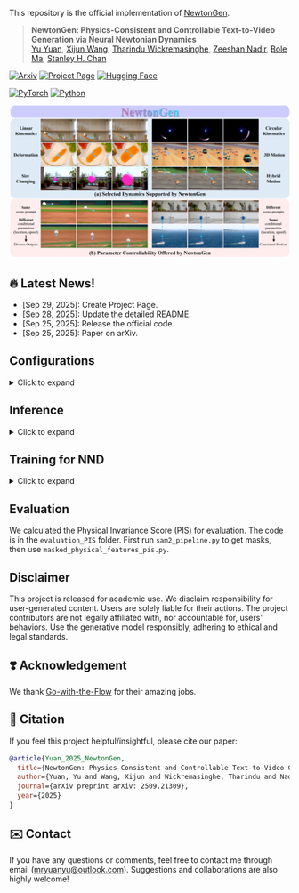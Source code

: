 This repository is the official implementation of [NewtonGen](https://arxiv.org/abs/2509.21309).

> **NewtonGen: Physics-Consistent and Controllable Text-to-Video Generation via Neural Newtonian Dynamics** <br>
> [Yu Yuan](https://yuanyuspace.cn/about/), [Xijun Wang](https://xijun-w.github.io/), [Tharindu Wickremasinghe](https://tharindu-nirmal.github.io/), [Zeeshan Nadir](https://www.linkedin.com/in/zeeshan-nadir), [Bole Ma](https://engineering.purdue.edu/ChanGroup/people.html), [Stanley H. Chan](https://engineering.purdue.edu/ChanGroup/stanleychan.html)<br>

[![Arxiv](https://img.shields.io/badge/arXiv-2509.21309-b31b1b.svg?style=for-the-badge&logo=arxiv)](https://arxiv.org/abs/2509.21309)
[![Project Page](https://img.shields.io/badge/Project-Page-green?style=for-the-badge)](https://pandayuanyu.github.io/NewtonGen_Page)
[![Hugging Face](https://img.shields.io/badge/Hugging%20Face%20(soon)-Demo-FF4F1D.svg?style=for-the-badge&logo=Huggingface)](https://huggingface.co/spaces/pandaphd/generative_photography)

[![PyTorch](https://img.shields.io/badge/PyTorch-2.5.1-EE4C2C.svg?style=for-the-badge&logo=pytorch)](https://pytorch.org)
[![Python](https://img.shields.io/badge/python-3.10-blue?style=for-the-badge)](https://www.python.org)

![GenPhoto Example](project_page/teaser.png)



## 🔥 Latest News!
* [Sep 29, 2025]: Create Project Page.
* [Sep 28, 2025]: Update the detailed README.
* [Sep 25, 2025]: Release the official code.
* [Sep 25, 2025]: Paper on arXiv.


## Configurations
<details>
<summary>Click to expand</summary>

### 1. Environment
* CUDA 12.6, 64-bit Python 3.10 and PyTorch 2.5.1, other environments may also work
* Users can use the following commands to install the packages
```bash
conda create -n newtongen python=3.10
pip install torch==2.5.1 torchvision==0.20.1 torchaudio==2.5.1
conda activate newtongen

cd 'where_you_clone_NewtonGen' 
pip install -r requirements.txt
```


### 2. Prepare Models and Weights
There are 3 types of weights you need to download/prepare.
1. Download CogVideoX-5B and  pre-trained weights from [Hugging Face](https://huggingface.co/zai-org/CogVideoX-5b/tree/main)
2. The lora weight from Go-with-the-Flow: [T2V5B_blendnorm_i18000_DATASET_lora_weights.safetensors](https://huggingface.co/Eyeline-Labs/Go-with-the-Flow/tree/main)
3. The learned ODE weights for different dynamics: already in our folder `learned_dynamics`

</details>

## Inference
<details>
<summary>Click to expand</summary>

### 1. Choose the Motion You Need

- **Linear motions** (uniform motion, acceleration, deceleration, 3D motion, slope sliding, parabolic motion)  
  Use `inference_linear_withprompts.py` since the object can be treated as a whole when rendering optical flow.

- **Other motions** (rotation, size changing, parabolic motion with rotation, damped oscillation)  
  These require separate handling because different parts of the object move in different directions. Each has its own inference script.

### 2. Modify the Models and Weights Root
Set all the *MODEL_PATH*, *sample_path=sample_path*, *output_mp4_path* and other roots to your own ones in the `inference_xx.py` 


### 3. Modify the Configuration and Prompts
Change the Z0 dict in *config_list* according to your need. Tips: set the size-related *s* *l* larger will have a better visual effect.
```bash
config_list = [
    dict(
        z0=[6.9901, 9.3459, 5.558, -4.8493, 0.0, 0.0, 1.0, 2.0, 2.0], # x y vx vy theta omega s l a 
        DT=0.02,                                                      # delta time between each 2 frames
        METER_PER_PX=0.05,                                            # world size: 360*0.05 = 18m
        chosen_shape="circle",                                        # the nearest shape of the object
        output_name="set_a"
    ),
    ]
```

### 4. Run
```bash
python inference_xx.py
```

</details>

## Training for NND
<details>
<summary>Click to expand</summary>

### 1. Prepare Physics-Clean Videos
Run the scripts in folder `data_simulation`. We also provide the simulation samples in the folder.  
You can 

### 2. Encode the Physics-Clean Videos into Physical States Labels
Run the script in folder `physical_encoder`. For Circular Motion and Damped Oscillation, please use `phys_encoder_circular_oscillation.py`, all other motions, please use `phys_encoder.py`.

### 3. Training Example
Before you start NND training, set the *dynamics_batch*, other root paths, and hyper-parameters in the `train.py`, 
```bash
python train.py
```
You can prepare validation Physical States Labels from upper step 1, or you can ignore the validation part in the `train.py`.

</details>

## Evaluation
We calculated the Physical Invariance Score (PIS) for evaluation.
The code is in the `evaluation_PIS` folder. First run  `sam2_pipeline.py` to get masks, then use `masked_physical_features_pis.py`.



## Disclaimer
This project is released for academic use. We disclaim responsibility for user-generated content. Users are solely liable for their actions. The project contributors are not legally affiliated with, nor accountable for, users' behaviors. Use the generative model responsibly, adhering to ethical and legal standards. 


## ❣️ Acknowledgement
We thank [Go-with-the-Flow](https://github.com/Eyeline-Labs/Go-with-the-Flow) for their amazing jobs.


## 🌟 Citation
If you feel this project helpful/insightful, please cite our paper:
```bibtex
@article{Yuan_2025_NewtonGen,
  title={NewtonGen: Physics-Consistent and Controllable Text-to-Video Generation via Neural Newtonian Dynamics},
  author={Yuan, Yu and Wang, Xijun and Wickremasinghe, Tharindu and Nadir, Zeeshan and Ma, Bole and Chan, Stanley},
  journal={arXiv preprint arXiv: 2509.21309},
  year={2025}
}
```

## ✉️ Contact
If you have any questions or comments, feel free to contact me through email (mryuanyu@outlook.com). Suggestions and collaborations are also highly welcome!
